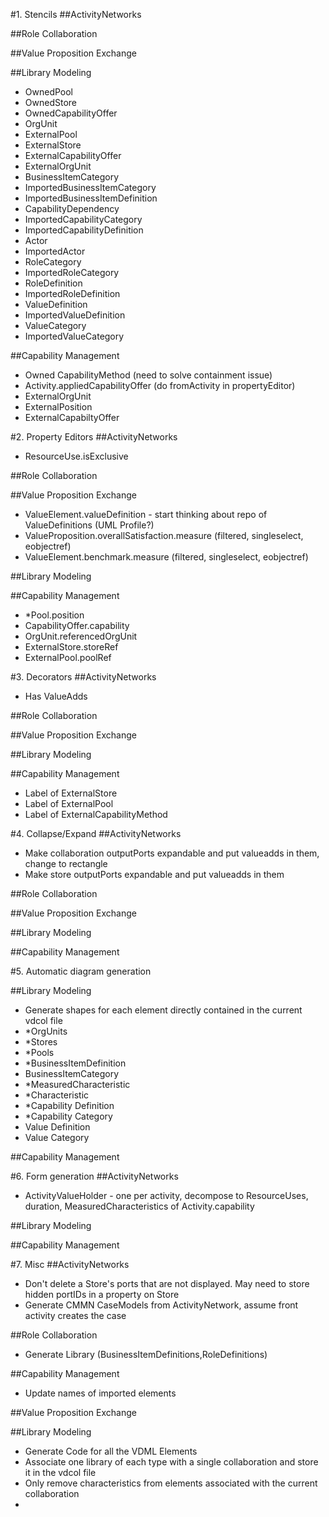 #1. Stencils
##ActivityNetworks

##Role Collaboration

##Value Proposition Exchange

##Library Modeling
 - OwnedPool
 - OwnedStore
 - OwnedCapabilityOffer
 - OrgUnit
 - ExternalPool
 - ExternalStore
 - ExternalCapabilityOffer
 - ExternalOrgUnit
 - BusinessItemCategory
 - ImportedBusinessItemCategory
 - ImportedBusinessItemDefinition
 - CapabilityDependency
 - ImportedCapabilityCategory
 - ImportedCapabilityDefinition
 - Actor
 - ImportedActor
 - RoleCategory
 - ImportedRoleCategory
 - RoleDefinition
 - ImportedRoleDefinition
 - ValueDefinition
 - ImportedValueDefinition
 - ValueCategory
 - ImportedValueCategory
 
##Capability Management
 - Owned CapabilityMethod (need to solve containment issue)
 - Activity.appliedCapabilityOffer (do fromActivity in propertyEditor)
 - ExternalOrgUnit
 - ExternalPosition
 - ExternalCapabiltyOffer

#2. Property Editors
##ActivityNetworks
 - ResourceUse.isExclusive

##Role Collaboration

##Value Proposition Exchange
 - ValueElement.valueDefinition - start thinking about repo of ValueDefinitions (UML Profile?)
 - ValueProposition.overallSatisfaction.measure (filtered, singleselect, eobjectref)
 - ValueElement.benchmark.measure (filtered, singleselect, eobjectref)

##Library Modeling

##Capability Management
 - *Pool.position
 - CapabilityOffer.capability
 - OrgUnit.referencedOrgUnit
 - ExternalStore.storeRef
 - ExternalPool.poolRef

#3. Decorators
##ActivityNetworks
 - Has ValueAdds

##Role Collaboration

##Value Proposition Exchange

##Library Modeling

##Capability Management
 - Label of ExternalStore
 - Label of ExternalPool
 - Label of ExternalCapabilityMethod 

#4. Collapse/Expand
##ActivityNetworks
 - Make collaboration outputPorts expandable and put valueadds in them, change to rectangle
 - Make store outputPorts expandable and put valueadds in them

##Role Collaboration

##Value Proposition Exchange
 
##Library Modeling

##Capability Management

#5. Automatic diagram generation

##Library Modeling
 - Generate shapes for each element directly contained in the current vdcol file
 - *OrgUnits
 - *Stores
 - *Pools
 - *BusinessItemDefinition
 - BusinessItemCategory
 - *MeasuredCharacteristic
 - *Characteristic
 - *Capability Definition
 - *Capability Category
 - Value Definition
 - Value Category

##Capability Management

#6. Form generation
##ActivityNetworks
 - ActivityValueHolder - one per activity, decompose to ResourceUses, duration, MeasuredCharacteristics of Activity.capability
 
##Library Modeling

##Capability Management

#7. Misc
##ActivityNetworks
 - Don't delete a Store's ports that are not displayed. May need to store hidden portIDs in a property on Store
 - Generate CMMN CaseModels from ActivityNetwork, assume front activity creates the case 

##Role Collaboration
 - Generate Library (BusinessItemDefinitions,RoleDefinitions)

##Capability Management
 - Update names of imported elements

##Value Proposition Exchange
 
##Library Modeling
 - Generate Code for all the VDML Elements
 - Associate one library of each type with a single collaboration and store it in the vdcol file
 - Only remove characteristics from elements associated with the current collaboration
 - 